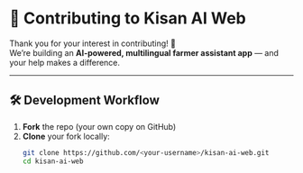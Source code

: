 # 🤝 Contributing to Kisan AI Web

Thank you for your interest in contributing! 🌱  
We’re building an **AI-powered, multilingual farmer assistant app** — and your help makes a difference.

---

## 🛠 Development Workflow

1. **Fork** the repo (your own copy on GitHub)
2. **Clone** your fork locally:
   ```bash
   git clone https://github.com/<your-username>/kisan-ai-web.git
   cd kisan-ai-web
